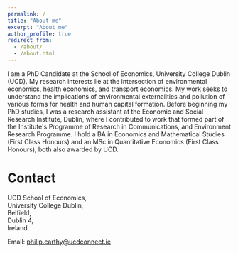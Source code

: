 ```yaml
---
permalink: /
title: "About me"
excerpt: "About me"
author_profile: true
redirect_from: 
  - /about/
  - /about.html
---
```


I am a PhD Candidate at the School of Economics, University College Dublin (UCD). My research interests lie at the intersection of environmental economics, health economics, and transport economics. My work seeks to understand the implications of environmental externalities and pollution of various forms for health and human capital formation. Before beginning my PhD studies, I was a research assistant at the Economic and Social Research Institute, Dublin, where I contributed to work that formed part of the Institute's Programme of Research in Communications, and Environment Research Programme. I hold a BA in Economics and Mathematical Studies (First Class Honours) and an MSc in Quantitative Economics (First Class Honours), both also awarded by UCD.


# Contact
UCD School of Economics, <br>
University College Dublin, <br>
Belfield, <br>
Dublin 4, <br>
Ireland.

Email: philip.carthy@ucdconnect.ie